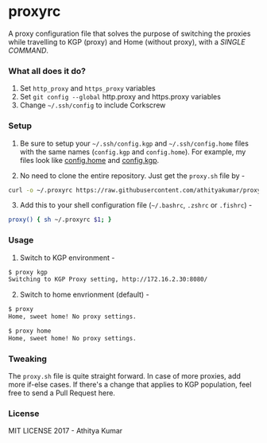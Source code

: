 # proxyrc

A proxy configuration file that solves the purpose of switching the proxies while travelling to KGP (proxy) and Home (without proxy), with a *SINGLE COMMAND*.

### What all does it do?

1. Set `http_proxy` and `https_proxy` variables
2. Set `git config --global` http.proxy and https.proxy variables
3. Change `~/.ssh/config` to include Corkscrew

### Setup

1. Be sure to setup your `~/.ssh/config.kgp` and `~/.ssh/config.home` files with the same names (`config.kgp` and `config.home`). For example, my files look like [config.home](ssh:config.home) and [config.kgp](ssh:config.kgp).

2. No need to clone the entire repository. Just get the `proxy.sh` file by -

```sh
curl -o ~/.proxyrc https://raw.githubusercontent.com/athityakumar/proxyrc/master/proxy.sh
```

3. Add this to your shell configuration file (`~/.bashrc`, `.zshrc` or `.fishrc`) -

```sh
proxy() { sh ~/.proxyrc $1; }
```

### Usage

1. Switch to KGP environment -

```sh
$ proxy kgp
Switching to KGP Proxy setting, http://172.16.2.30:8080/
```

2. Switch to home envrionment (default) -

```sh
$ proxy
Home, sweet home! No proxy settings.
```

```sh
$ proxy home
Home, sweet home! No proxy settings.
```

### Tweaking

The `proxy.sh` file is quite straight forward. In case of more proxies, add more if-else cases. If there's a change that applies to KGP population, feel free to send a Pull Request here.

### License

MIT LICENSE 2017 - Athitya Kumar